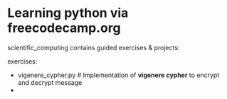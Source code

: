 # Learning python via freecodecamp.org


scientific_computing contains guided exercises & projects:

exercises:
  - vigenere_cypher.py    # Implementation of **vigenere cypher** to encrypt and decrypt message
  - 
